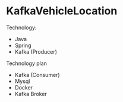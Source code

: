 # KafkaVehicleLocation


Technology:
- Java
- Spring 
- Kafka (Producer)

Technology plan
- Kafka (Consumer)
- Mysql
- Docker
- Kafka Broker